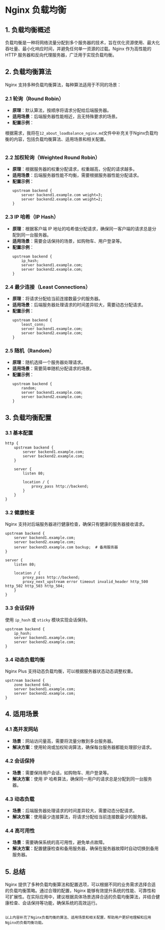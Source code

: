 # Nginx 负载均衡

## 1. 负载均衡概述

负载均衡是一种将网络流量分配到多个服务器的技术，旨在优化资源使用、最大化吞吐量、最小化响应时间，并避免任何单一资源的过载。Nginx 作为高性能的 HTTP 服务器和反向代理服务器，广泛用于实现负载均衡。

## 2. 负载均衡算法

Nginx 支持多种负载均衡算法，每种算法适用于不同的场景：

### 2.1 轮询（Round Robin）
- **原理**：默认算法，按顺序将请求分配给后端服务器。
- **适用场景**：后端服务器性能相近，且无特殊要求的场景。
- **配置示例**：

根据需求，我将在`12_about_loadbalance_nginx.md`文件中补充关于Nginx负载均衡的内容，包括负载均衡算法、适用场景和相关配置。

```markdown::/Users/shhaofu/Code/cursor-projects/aka_music/frontend/public/micro_service/12_about_loadbalance_nginx.md::9f41e0b0-a231-49c1-bffb-0dd9d1d9f944
```


### 2.2 加权轮询（Weighted Round Robin）
- **原理**：根据服务器的权重分配请求，权重越高，分配的请求越多。
- **适用场景**：后端服务器性能不均衡，需要根据服务器性能分配请求。
- **配置示例**：
  ```nginx
  upstream backend {
      server backend1.example.com weight=3;
      server backend2.example.com weight=2;
  }
  ```

### 2.3 IP 哈希（IP Hash）
- **原理**：根据客户端 IP 地址的哈希值分配请求，确保同一客户端的请求总是分配到同一台服务器。
- **适用场景**：需要会话保持的场景，如购物车、用户登录等。
- **配置示例**：
  ```nginx
  upstream backend {
      ip_hash;
      server backend1.example.com;
      server backend2.example.com;
  }
  ```

### 2.4 最少连接（Least Connections）
- **原理**：将请求分配给当前连接数最少的服务器。
- **适用场景**：后端服务器处理请求的时间差异较大，需要动态分配请求。
- **配置示例**：
  ```nginx
  upstream backend {
      least_conn;
      server backend1.example.com;
      server backend2.example.com;
  }
  ```

### 2.5 随机（Random）
- **原理**：随机选择一个服务器处理请求。
- **适用场景**：需要简单随机分配请求的场景。
- **配置示例**：
  ```nginx
  upstream backend {
      random;
      server backend1.example.com;
      server backend2.example.com;
  }
  ```

## 3. 负载均衡配置

### 3.1 基本配置
```nginx
http {
    upstream backend {
        server backend1.example.com;
        server backend2.example.com;
    }

    server {
        listen 80;

        location / {
            proxy_pass http://backend;
        }
    }
}
```

### 3.2 健康检查
Nginx 支持对后端服务器进行健康检查，确保只有健康的服务器接收请求。
```nginx
upstream backend {
    server backend1.example.com;
    server backend2.example.com;
    server backend3.example.com backup;  # 备用服务器
}

server {
    listen 80;

    location / {
        proxy_pass http://backend;
        proxy_next_upstream error timeout invalid_header http_500 http_502 http_503 http_504;
    }
}
```

### 3.3 会话保持
使用 `ip_hash` 或 `sticky` 模块实现会话保持。
```nginx
upstream backend {
    ip_hash;
    server backend1.example.com;
    server backend2.example.com;
}
```

### 3.4 动态负载均衡
Nginx Plus 支持动态负载均衡，可以根据服务器状态动态调整权重。
```nginx
upstream backend {
    zone backend 64k;
    server backend1.example.com;
    server backend2.example.com;
}
```

## 4. 适用场景

### 4.1 高并发网站
- **场景**：网站访问量高，需要将流量分散到多台服务器。
- **解决方案**：使用轮询或加权轮询算法，确保每台服务器都能处理部分请求。

### 4.2 会话保持
- **场景**：需要保持用户会话，如购物车、用户登录等。
- **解决方案**：使用 IP 哈希算法，确保同一用户的请求总是分配到同一台服务器。

### 4.3 动态负载
- **场景**：后端服务器处理请求的时间差异较大，需要动态分配请求。
- **解决方案**：使用最少连接算法，将请求分配给当前连接数最少的服务器。

### 4.4 高可用性
- **场景**：需要确保系统的高可用性，避免单点故障。
- **解决方案**：配置健康检查和备用服务器，确保在服务器故障时自动切换到备用服务器。

## 5. 总结

Nginx 提供了多种负载均衡算法和配置选项，可以根据不同的业务需求选择合适的负载均衡策略。通过合理的配置，Nginx 能够有效提升系统的性能、可靠性和可扩展性。在实际应用中，建议根据具体场景选择合适的负载均衡算法，并结合健康检查、会话保持等功能，确保系统的高效运行。
```

以上内容补充了Nginx负载均衡的算法、适用场景和相关配置，帮助用户更好地理解和应用Nginx的负载均衡功能。